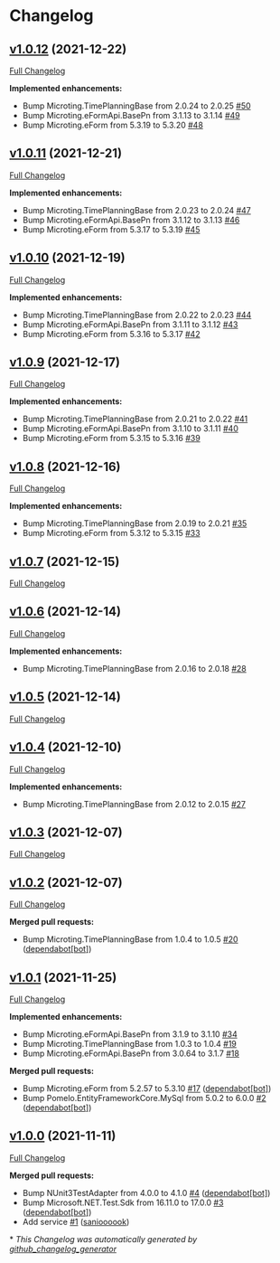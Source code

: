 # Changelog

## [v1.0.12](https://github.com/microting/eform-service-timeplanning-plugin/tree/v1.0.12) (2021-12-22)

[Full Changelog](https://github.com/microting/eform-service-timeplanning-plugin/compare/v1.0.11...v1.0.12)

**Implemented enhancements:**

- Bump Microting.TimePlanningBase from 2.0.24 to 2.0.25 [\#50](https://github.com/microting/eform-service-timeplanning-plugin/issues/50)
- Bump Microting.eFormApi.BasePn from 3.1.13 to 3.1.14 [\#49](https://github.com/microting/eform-service-timeplanning-plugin/issues/49)
- Bump Microting.eForm from 5.3.19 to 5.3.20 [\#48](https://github.com/microting/eform-service-timeplanning-plugin/issues/48)

## [v1.0.11](https://github.com/microting/eform-service-timeplanning-plugin/tree/v1.0.11) (2021-12-21)

[Full Changelog](https://github.com/microting/eform-service-timeplanning-plugin/compare/v1.0.10...v1.0.11)

**Implemented enhancements:**

- Bump Microting.TimePlanningBase from 2.0.23 to 2.0.24 [\#47](https://github.com/microting/eform-service-timeplanning-plugin/issues/47)
- Bump Microting.eFormApi.BasePn from 3.1.12 to 3.1.13 [\#46](https://github.com/microting/eform-service-timeplanning-plugin/issues/46)
- Bump Microting.eForm from 5.3.17 to 5.3.19 [\#45](https://github.com/microting/eform-service-timeplanning-plugin/issues/45)

## [v1.0.10](https://github.com/microting/eform-service-timeplanning-plugin/tree/v1.0.10) (2021-12-19)

[Full Changelog](https://github.com/microting/eform-service-timeplanning-plugin/compare/v1.0.9...v1.0.10)

**Implemented enhancements:**

- Bump Microting.TimePlanningBase from 2.0.22 to 2.0.23 [\#44](https://github.com/microting/eform-service-timeplanning-plugin/issues/44)
- Bump Microting.eFormApi.BasePn from 3.1.11 to 3.1.12 [\#43](https://github.com/microting/eform-service-timeplanning-plugin/issues/43)
- Bump Microting.eForm from 5.3.16 to 5.3.17 [\#42](https://github.com/microting/eform-service-timeplanning-plugin/issues/42)

## [v1.0.9](https://github.com/microting/eform-service-timeplanning-plugin/tree/v1.0.9) (2021-12-17)

[Full Changelog](https://github.com/microting/eform-service-timeplanning-plugin/compare/v1.0.8...v1.0.9)

**Implemented enhancements:**

- Bump Microting.TimePlanningBase from 2.0.21 to 2.0.22 [\#41](https://github.com/microting/eform-service-timeplanning-plugin/issues/41)
- Bump Microting.eFormApi.BasePn from 3.1.10 to 3.1.11 [\#40](https://github.com/microting/eform-service-timeplanning-plugin/issues/40)
- Bump Microting.eForm from 5.3.15 to 5.3.16 [\#39](https://github.com/microting/eform-service-timeplanning-plugin/issues/39)

## [v1.0.8](https://github.com/microting/eform-service-timeplanning-plugin/tree/v1.0.8) (2021-12-16)

[Full Changelog](https://github.com/microting/eform-service-timeplanning-plugin/compare/v1.0.7...v1.0.8)

**Implemented enhancements:**

- Bump Microting.TimePlanningBase from 2.0.19 to 2.0.21 [\#35](https://github.com/microting/eform-service-timeplanning-plugin/issues/35)
- Bump Microting.eForm from 5.3.12 to 5.3.15 [\#33](https://github.com/microting/eform-service-timeplanning-plugin/issues/33)

## [v1.0.7](https://github.com/microting/eform-service-timeplanning-plugin/tree/v1.0.7) (2021-12-15)

[Full Changelog](https://github.com/microting/eform-service-timeplanning-plugin/compare/v1.0.6...v1.0.7)

## [v1.0.6](https://github.com/microting/eform-service-timeplanning-plugin/tree/v1.0.6) (2021-12-14)

[Full Changelog](https://github.com/microting/eform-service-timeplanning-plugin/compare/v1.0.5...v1.0.6)

**Implemented enhancements:**

- Bump Microting.TimePlanningBase from 2.0.16 to 2.0.18 [\#28](https://github.com/microting/eform-service-timeplanning-plugin/issues/28)

## [v1.0.5](https://github.com/microting/eform-service-timeplanning-plugin/tree/v1.0.5) (2021-12-14)

[Full Changelog](https://github.com/microting/eform-service-timeplanning-plugin/compare/v1.0.4...v1.0.5)

## [v1.0.4](https://github.com/microting/eform-service-timeplanning-plugin/tree/v1.0.4) (2021-12-10)

[Full Changelog](https://github.com/microting/eform-service-timeplanning-plugin/compare/v1.0.3...v1.0.4)

**Implemented enhancements:**

- Bump Microting.TimePlanningBase from 2.0.12 to 2.0.15 [\#27](https://github.com/microting/eform-service-timeplanning-plugin/issues/27)

## [v1.0.3](https://github.com/microting/eform-service-timeplanning-plugin/tree/v1.0.3) (2021-12-07)

[Full Changelog](https://github.com/microting/eform-service-timeplanning-plugin/compare/v1.0.2...v1.0.3)

## [v1.0.2](https://github.com/microting/eform-service-timeplanning-plugin/tree/v1.0.2) (2021-12-07)

[Full Changelog](https://github.com/microting/eform-service-timeplanning-plugin/compare/v1.0.1...v1.0.2)

**Merged pull requests:**

- Bump Microting.TimePlanningBase from 1.0.4 to 1.0.5 [\#20](https://github.com/microting/eform-service-timeplanning-plugin/pull/20) ([dependabot[bot]](https://github.com/apps/dependabot))

## [v1.0.1](https://github.com/microting/eform-service-timeplanning-plugin/tree/v1.0.1) (2021-11-25)

[Full Changelog](https://github.com/microting/eform-service-timeplanning-plugin/compare/v1.0.0...v1.0.1)

**Implemented enhancements:**

- Bump Microting.eFormApi.BasePn from 3.1.9 to 3.1.10 [\#34](https://github.com/microting/eform-service-timeplanning-plugin/issues/34)
- Bump Microting.TimePlanningBase from 1.0.3 to 1.0.4 [\#19](https://github.com/microting/eform-service-timeplanning-plugin/issues/19)
- Bump Microting.eFormApi.BasePn from 3.0.64 to 3.1.7 [\#18](https://github.com/microting/eform-service-timeplanning-plugin/issues/18)

**Merged pull requests:**

- Bump Microting.eForm from 5.2.57 to 5.3.10 [\#17](https://github.com/microting/eform-service-timeplanning-plugin/pull/17) ([dependabot[bot]](https://github.com/apps/dependabot))
- Bump Pomelo.EntityFrameworkCore.MySql from 5.0.2 to 6.0.0 [\#2](https://github.com/microting/eform-service-timeplanning-plugin/pull/2) ([dependabot[bot]](https://github.com/apps/dependabot))

## [v1.0.0](https://github.com/microting/eform-service-timeplanning-plugin/tree/v1.0.0) (2021-11-11)

[Full Changelog](https://github.com/microting/eform-service-timeplanning-plugin/compare/882b06f8b9729f41968322ce9d277497ce74d313...v1.0.0)

**Merged pull requests:**

- Bump NUnit3TestAdapter from 4.0.0 to 4.1.0 [\#4](https://github.com/microting/eform-service-timeplanning-plugin/pull/4) ([dependabot[bot]](https://github.com/apps/dependabot))
- Bump Microsoft.NET.Test.Sdk from 16.11.0 to 17.0.0 [\#3](https://github.com/microting/eform-service-timeplanning-plugin/pull/3) ([dependabot[bot]](https://github.com/apps/dependabot))
- Add service [\#1](https://github.com/microting/eform-service-timeplanning-plugin/pull/1) ([sanioooook](https://github.com/sanioooook))



\* *This Changelog was automatically generated by [github_changelog_generator](https://github.com/github-changelog-generator/github-changelog-generator)*
